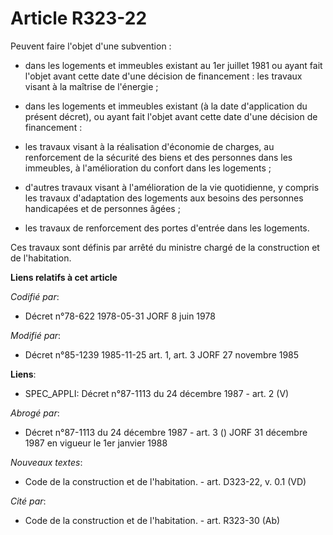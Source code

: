 # Article R323-22

Peuvent faire l'objet d'une subvention :

- dans les logements et immeubles existant au 1er juillet 1981 ou ayant fait l'objet avant cette date d'une décision de
financement : les travaux visant à la maîtrise de l'énergie ;

- dans les logements et immeubles existant (à la date d'application du présent décret), ou ayant fait l'objet avant cette
date d'une décision de financement :

- les travaux visant à la réalisation d'économie de charges, au renforcement de la sécurité des biens et des personnes dans
les immeubles, à l'amélioration du confort dans les logements ;

- d'autres travaux visant à l'amélioration de la vie quotidienne, y compris les travaux d'adaptation des logements aux
besoins des personnes handicapées et de personnes âgées ;

- les travaux de renforcement des portes d'entrée dans les logements.

Ces travaux sont définis par arrêté du ministre chargé de la construction et de l'habitation.

**Liens relatifs à cet article**

_Codifié par_:

  - Décret n°78-622 1978-05-31 JORF 8 juin 1978

_Modifié par_:

  - Décret n°85-1239 1985-11-25 art. 1, art. 3 JORF 27 novembre 1985

**Liens**:

  - SPEC_APPLI: Décret n°87-1113 du 24 décembre 1987 - art. 2 (V)

_Abrogé par_:

  - Décret n°87-1113 du 24 décembre 1987 - art. 3 () JORF 31 décembre 1987 en vigueur le 1er janvier 1988

_Nouveaux textes_:

  - Code de la construction et de l'habitation. - art. D323-22, v. 0.1 (VD)

_Cité par_:

  - Code de la construction et de l'habitation. - art. R323-30 (Ab)
